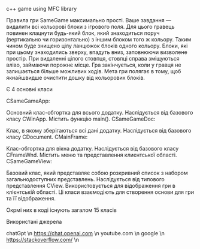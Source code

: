c++ game using MFC library


Правила гри SameGame максимально прості. Ваше завдання — видалити всі кольорові блоки з ігрового поля. Для цього гравець повинен клацнути будь-який блок, який знаходиться поруч (вертикально чи горизонтально) з іншим блоком того ж кольору. Таким чином буде знищено цілу ланцюжок блоків одного кольору. Блоки, які при цьому знаходились зверху, впадуть вниз, заповнюючи визволене простір. При видаленні цілого стовпця, стовпці справа зміщуються вліво, займаючи порожнє місце. Гра закінчується, коли у гравця не залишається більше можливих ходів. Мета гри полягає в тому, щоб якнайшвидше очистити дошку від кольорових блоків.


Є 4 основні класи

CSameGameApp:

Основний клас-обгортка для всього додатку.
Наслідується від базового класу CWinApp.
Містить функцію main().
CSameGameDoc:

Клас, в якому зберігаються всі дані додатку.
Наслідується від базового класу CDocument.
CMainFrame:

Клас-обгортка для вікна додатку.
Наслідується від базового класу CFrameWnd.
Містить меню та представлення клиєнтської області.
CSameGameView:

Базовий клас, який представляє собою розкривний список з набором загальнодоступних представлень.
Наслідується від типового представлення CView.
Використовується для відображення гри в клієнтській області.
Ці класи взаємодіють для створення основи для гри та її відображення.




Окрмі них в коді існують загалом 15 класів


Використані джерела

chatGpt \n
https://chat.openai.com \n
youtube.com \n
google \n
https://stackoverflow.com/ \n
